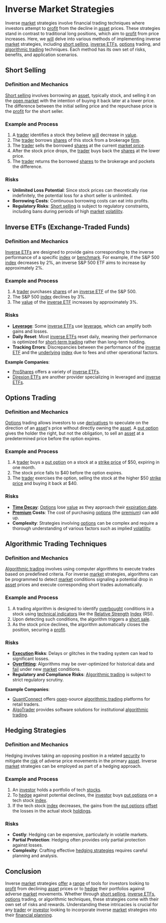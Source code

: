 # Inverse Market Strategies

Inverse [market](../m/market.md) strategies involve financial trading techniques where investors attempt to [profit](../p/profit.md) from the decline in [asset](../a/asset.md) prices. These strategies stand in contrast to traditional long positions, which aim to [profit](../p/profit.md) from price increases. Here, we [will](../w/will.md) delve into various methods of implementing inverse [market](../m/market.md) strategies, including [short selling](../s/short_selling.md), [inverse ETFs](../i/inverse_etfs.md), [options](../o/options.md) trading, and [algorithmic trading](../a/algorithmic_trading.md) techniques. Each method has its own set of risks, benefits, and application scenarios.

## Short Selling

### Definition and Mechanics

[Short selling](../s/short_selling.md) involves borrowing an [asset](../a/asset.md), typically stock, and selling it on the [open market](../o/open_market.md) with the intention of buying it back later at a lower price. The difference between the initial selling price and the repurchase price is the [profit](../p/profit.md) for the short seller.

### Example and Process

1. A [trader](../t/trader.md) identifies a stock they believe [will](../w/will.md) decrease in [value](../v/value.md).
2. The [trader](../t/trader.md) borrows [shares](../s/shares.md) of this stock from a brokerage [firm](../f/firm.md).
3. The [trader](../t/trader.md) sells the borrowed [shares](../s/shares.md) at the current [market price](../m/market_price.md).
4. After the stock price drops, the [trader](../t/trader.md) buys back the [shares](../s/shares.md) at the lower price.
5. The [trader](../t/trader.md) returns the borrowed [shares](../s/shares.md) to the brokerage and pockets the difference.

### Risks

- **Unlimited Loss Potential**: Since stock prices can theoretically rise indefinitely, the potential loss for a short seller is unlimited.
- **Borrowing Costs**: Continuous borrowing costs can eat into profits.
- **Regulatory Risks**: [Short selling](../s/short_selling.md) is subject to regulatory constraints, including bans during periods of high [market](../m/market.md) [volatility](../v/volatility.md).

## Inverse ETFs (Exchange-Traded Funds)

### Definition and Mechanics

[Inverse ETFs](../i/inverse_etfs.md) are designed to provide gains corresponding to the inverse performance of a specific [index](../i/index_instrument.md) or [benchmark](../b/benchmark.md). For example, if the S&P 500 [index](../i/index_instrument.md) decreases by 2%, an inverse S&P 500 ETF aims to increase by approximately 2%.

### Example and Process

1. A [trader](../t/trader.md) purchases [shares](../s/shares.md) of an [inverse ETF](../i/inverse_etf.md) of the S&P 500.
2. The S&P 500 [index](../i/index_instrument.md) declines by 3%.
3. The [value](../v/value.md) of the [inverse ETF](../i/inverse_etf.md) increases by approximately 3%.

### Risks

- **[Leverage](../l/leverage.md)**: Some [inverse ETFs](../i/inverse_etfs.md) use [leverage](../l/leverage.md), which can amplify both gains and losses.
- **Daily Reset**: Most [inverse ETFs](../i/inverse_etfs.md) reset daily, meaning their performance is optimized for [short-term trading](../s/short-term_trading.md) rather than long-term holding.
- **Tracking Errors**: Discrepancies between the performance of the [inverse ETF](../i/inverse_etf.md) and the [underlying](../u/underlying.md) [index](../i/index_instrument.md) due to fees and other operational factors.

**Example Companies**:
- [ProShares](https://www.proshares.com/) offers a variety of [inverse ETFs](../i/inverse_etfs.md).
- [Direxion ETFs](https://www.direxion.com/) are another provider specializing in leveraged and [inverse ETFs](../i/inverse_etfs.md).

## Options Trading

### Definition and Mechanics

[Options](../o/options.md) trading allows investors to use [derivatives](../d/derivatives.md) to speculate on the direction of an [asset](../a/asset.md)'s price without directly owning the [asset](../a/asset.md). A [put option](../p/put.md) gives the holder the right, but not the obligation, to sell an [asset](../a/asset.md) at a predetermined price before the option expires.

### Example and Process

1. A [trader](../t/trader.md) buys a [put option](../p/put.md) on a stock at a [strike price](../s/strike_price.md) of $50, expiring in one month.
2. The stock price falls to $40 before the option expires.
3. The [trader](../t/trader.md) exercises the option, selling the stock at the higher $50 [strike price](../s/strike_price.md) and buying it back at $40.

### Risks

- **[Time Decay](../t/time_decay.md)**: [Options](../o/options.md) lose [value](../v/value.md) as they approach their [expiration date](../e/expiration_date.md).
- **[Premium](../p/premium.md) Costs**: The cost of purchasing [options](../o/options.md) (the [premium](../p/premium.md)) can add up.
- **Complexity**: Strategies involving [options](../o/options.md) can be complex and require a thorough understanding of various factors such as implied [volatility](../v/volatility.md).

## Algorithmic Trading Techniques

### Definition and Mechanics

[Algorithmic trading](../a/algorithmic_trading.md) involves using computer algorithms to execute trades based on predefined criteria. For inverse [market](../m/market.md) strategies, algorithms can be programmed to detect [market](../m/market.md) conditions signaling a potential drop in [asset](../a/asset.md) prices and execute corresponding short trades automatically.

### Example and Process

1. A trading algorithm is designed to identify [overbought](../o/overbought.md) conditions in a stock using [technical indicators](../t/technical_indicators.md) like the [Relative Strength](../r/relative_strength.md) [Index](../i/index_instrument.md) (RSI).
2. Upon detecting such conditions, the algorithm triggers a [short sale](../s/short_sale.md).
3. As the stock price declines, the algorithm automatically closes the position, securing a [profit](../p/profit.md).

### Risks

- **[Execution](../e/execution.md) Risks**: Delays or glitches in the trading system can lead to significant losses.
- **[Overfitting](../o/overfitting.md)**: Algorithms may be over-optimized for historical data and [fail](../f/fail.md) under new [market](../m/market.md) conditions.
- **Regulatory and Compliance Risks**: [Algorithmic trading](../a/algorithmic_trading.md) is subject to strict regulatory scrutiny.

**Example Companies**:
- [QuantConnect](https://www.quantconnect.com/) offers [open](../o/open.md)-source [algorithmic trading](../a/algorithmic_trading.md) platforms for retail traders.
- [AlgoTrader](https://www.algotrader.com/) provides software solutions for institutional [algorithmic trading](../a/algorithmic_trading.md).

## Hedging Strategies

### Definition and Mechanics

Hedging involves taking an opposing position in a related [security](../s/security.md) to mitigate the [risk](../r/risk.md) of adverse price movements in the primary [asset](../a/asset.md). Inverse [market](../m/market.md) strategies can be employed as part of a hedging approach.

### Example and Process

1. An [investor](../i/investor.md) holds a portfolio of tech [stocks](../s/stock.md).
2. To [hedge](../h/hedge.md) against potential declines, the [investor](../i/investor.md) buys [put options](../p/put_options.md) on a tech stock [index](../i/index_instrument.md).
3. If the tech stock [index](../i/index_instrument.md) decreases, the gains from the [put options](../p/put_options.md) [offset](../o/offset.md) the losses in the actual stock [holdings](../h/holdings.md).

### Risks

- **Costly**: Hedging can be expensive, particularly in volatile markets.
- **Partial Protection**: Hedging often provides only partial protection against losses.
- **Complexity**: Crafting effective [hedging strategies](../h/hedging_strategies.md) requires careful planning and analysis.

## Conclusion

Inverse [market](../m/market.md) strategies [offer](../o/offer.md) a [range](../r/range.md) of tools for investors looking to [profit](../p/profit.md) from declining [asset](../a/asset.md) prices or to [hedge](../h/hedge.md) their portfolios against adverse [market](../m/market.md) movements. Whether through [short selling](../s/short_selling.md), [inverse ETFs](../i/inverse_etfs.md), [options](../o/options.md) trading, or algorithmic techniques, these strategies come with their own set of risks and rewards. Understanding these intricacies is crucial for any [trader](../t/trader.md) or [investor](../i/investor.md) looking to incorporate inverse [market](../m/market.md) strategies into their [financial planning](../f/financial_planning.md).
